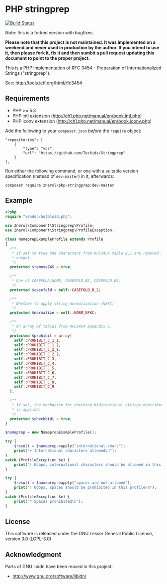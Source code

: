 PHP stringprep
==============

[![Build Status](https://travis-ci.org/znerol/Stringprep.svg?branch=master)](https://travis-ci.org/znerol/Stringprep)

Note: this is a forked version with bugfixes.

**Please note that this project is not maintained. It was implemented on a
weekend and never used in production by the author. If you intend to use it,
then please fork it, fix it and then sumbit a pull request updating this
document to point to the proper project.**

This is a PHP implementation of RFC 3454 - Preparation of Internationalized
Strings ("stringprep").

See: http://tools.ietf.org/html/rfc3454

Requirements
------------

* PHP >= 5.3
* PHP intl extension (http://ch1.php.net/manual/en/book.intl.php)
* PHP iconv extension (http://ch1.php.net/manual/en/book.iconv.php)

Add the following to your `composer.json` *before* the `require` object:

    "repositories": [
        {
            "type": "vcs",
            "url": "https://github.com/Teckids/Stringprep"
        }
    ],

Run either the following command, or one with a suitable version
specification (instead of `dev-master`) in it, afterwards:

    composer require znerol/php-stringprep:dev-master

Example
-------

```php
<?php
require "vendor/autoload.php";

use Znerol\Component\Stringprep\Profile;
use Znerol\Component\Stringprep\ProfileException;

class NameprepExampleProfile extends Profile
{
  /**
   * If set to true the characters from RFC3454 table B.1 are removed from the 
   * output.
   */
  protected $removeZWS = true;

  /**
   * One of CASEFOLD_NONE, CASEFOLD_B2, CASEFOLD_B3.
   */
  protected $casefold = self::CASEFOLD_B_2;

  /**
   * Whether to apply string normalization (NFKC)
   */
  protected $normalize = self::NORM_NFKC;

  /**
   * An array of tables from RFC3454 appendix C.
   */
  protected $prohibit = array(
    self::PROHIBIT_C_1_1,
    self::PROHIBIT_C_1_2,
    self::PROHIBIT_C_2_1,
    self::PROHIBIT_C_2_2,
    self::PROHIBIT_C_3,
    self::PROHIBIT_C_4,
    self::PROHIBIT_C_5,
    self::PROHIBIT_C_6,
    self::PROHIBIT_C_7,
    self::PROHIBIT_C_8,
    self::PROHIBIT_C_9
  );

  /**
   * If set, the mechanism for checking bidirectional strings described in RFC3454 
   * is applied.
   */
  protected $checkbidi = true;
}

$nameprep = new NameprepExampleProfile();

try {
    $result = $nameprep->apply("intérnätional-chars");
    print("+ International characters allowed\n");
}
catch (ProfileException $e) {
    print("! Ooops, international characters should be allowed in this profile\n");
}

try {
    $result = $nameprep->apply("spaces are not allowed");
    print("! Ooops, spaces should be prohibited in this profile\n");
}
catch (ProfileException $e) {
    print("* Spaces prohibited\n");
}
```

License
-------

This software is released under the GNU Lesser General Public License, version 3.0 (LGPL-3.0)

Acknowledgment
--------------

Parts of GNU libidn have been reused in this project:
* http://www.gnu.org/software/libidn/
